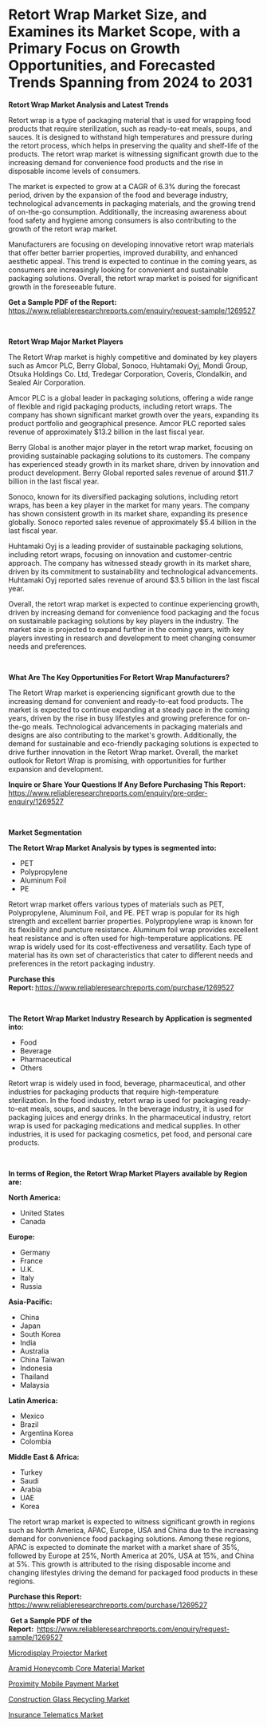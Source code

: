 <p><h1>Retort Wrap Market Size, and Examines its Market Scope, with a Primary Focus on Growth Opportunities, and Forecasted Trends Spanning from 2024 to 2031</h1></p><p><strong>Retort Wrap Market Analysis and Latest Trends</strong></p>
<p><p>Retort wrap is a type of packaging material that is used for wrapping food products that require sterilization, such as ready-to-eat meals, soups, and sauces. It is designed to withstand high temperatures and pressure during the retort process, which helps in preserving the quality and shelf-life of the products. The retort wrap market is witnessing significant growth due to the increasing demand for convenience food products and the rise in disposable income levels of consumers. </p><p>The market is expected to grow at a CAGR of 6.3% during the forecast period, driven by the expansion of the food and beverage industry, technological advancements in packaging materials, and the growing trend of on-the-go consumption. Additionally, the increasing awareness about food safety and hygiene among consumers is also contributing to the growth of the retort wrap market.</p><p>Manufacturers are focusing on developing innovative retort wrap materials that offer better barrier properties, improved durability, and enhanced aesthetic appeal. This trend is expected to continue in the coming years, as consumers are increasingly looking for convenient and sustainable packaging solutions. Overall, the retort wrap market is poised for significant growth in the foreseeable future.</p></p>
<p><strong>Get a Sample PDF of the Report:&nbsp;</strong> <a href="https://www.reliableresearchreports.com/enquiry/request-sample/1269527">https://www.reliableresearchreports.com/enquiry/request-sample/1269527</a></p>
<p>&nbsp;</p>
<p><strong>Retort Wrap Major Market Players</strong></p>
<p><p>The Retort Wrap market is highly competitive and dominated by key players such as Amcor PLC, Berry Global, Sonoco, Huhtamaki Oyj, Mondi Group, Otsuka Holdings Co. Ltd, Tredegar Corporation, Coveris, Clondalkin, and Sealed Air Corporation.</p><p>Amcor PLC is a global leader in packaging solutions, offering a wide range of flexible and rigid packaging products, including retort wraps. The company has shown significant market growth over the years, expanding its product portfolio and geographical presence. Amcor PLC reported sales revenue of approximately $13.2 billion in the last fiscal year.</p><p>Berry Global is another major player in the retort wrap market, focusing on providing sustainable packaging solutions to its customers. The company has experienced steady growth in its market share, driven by innovation and product development. Berry Global reported sales revenue of around $11.7 billion in the last fiscal year.</p><p>Sonoco, known for its diversified packaging solutions, including retort wraps, has been a key player in the market for many years. The company has shown consistent growth in its market share, expanding its presence globally. Sonoco reported sales revenue of approximately $5.4 billion in the last fiscal year.</p><p>Huhtamaki Oyj is a leading provider of sustainable packaging solutions, including retort wraps, focusing on innovation and customer-centric approach. The company has witnessed steady growth in its market share, driven by its commitment to sustainability and technological advancements. Huhtamaki Oyj reported sales revenue of around $3.5 billion in the last fiscal year.</p><p>Overall, the retort wrap market is expected to continue experiencing growth, driven by increasing demand for convenience food packaging and the focus on sustainable packaging solutions by key players in the industry. The market size is projected to expand further in the coming years, with key players investing in research and development to meet changing consumer needs and preferences.</p></p>
<p>&nbsp;</p>
<p><strong>What Are The Key Opportunities For Retort Wrap Manufacturers?</strong></p>
<p><p>The Retort Wrap market is experiencing significant growth due to the increasing demand for convenient and ready-to-eat food products. The market is expected to continue expanding at a steady pace in the coming years, driven by the rise in busy lifestyles and growing preference for on-the-go meals. Technological advancements in packaging materials and designs are also contributing to the market's growth. Additionally, the demand for sustainable and eco-friendly packaging solutions is expected to drive further innovation in the Retort Wrap market. Overall, the market outlook for Retort Wrap is promising, with opportunities for further expansion and development.</p></p>
<p><strong>Inquire or Share Your Questions If Any Before Purchasing This Report:</strong> <a href="https://www.reliableresearchreports.com/enquiry/pre-order-enquiry/1269527">https://www.reliableresearchreports.com/enquiry/pre-order-enquiry/1269527</a></p>
<p>&nbsp;</p>
<p><strong>Market Segmentation</strong></p>
<p><strong>The Retort Wrap Market Analysis by types is segmented into:</strong></p>
<p><ul><li>PET</li><li>Polypropylene</li><li>Aluminum Foil</li><li>PE</li></ul></p>
<p><p>Retort wrap market offers various types of materials such as PET, Polypropylene, Aluminum Foil, and PE. PET wrap is popular for its high strength and excellent barrier properties. Polypropylene wrap is known for its flexibility and puncture resistance. Aluminum foil wrap provides excellent heat resistance and is often used for high-temperature applications. PE wrap is widely used for its cost-effectiveness and versatility. Each type of material has its own set of characteristics that cater to different needs and preferences in the retort packaging industry.</p></p>
<p><strong>Purchase this Report:&nbsp;</strong><a href="https://www.reliableresearchreports.com/purchase/1269527">https://www.reliableresearchreports.com/purchase/1269527</a></p>
<p>&nbsp;</p>
<p><strong>The Retort Wrap Market Industry Research by Application is segmented into:</strong></p>
<p><ul><li>Food</li><li>Beverage</li><li>Pharmaceutical</li><li>Others</li></ul></p>
<p><p>Retort wrap is widely used in food, beverage, pharmaceutical, and other industries for packaging products that require high-temperature sterilization. In the food industry, retort wrap is used for packaging ready-to-eat meals, soups, and sauces. In the beverage industry, it is used for packaging juices and energy drinks. In the pharmaceutical industry, retort wrap is used for packaging medications and medical supplies. In other industries, it is used for packaging cosmetics, pet food, and personal care products.</p></p>
<p>&nbsp;</p>
<p><strong>In terms of Region, the Retort Wrap Market Players available by Region are:</strong></p>
<p>
    <p> <strong> North America: </strong>
        <ul>
            <li>United States</li>
            <li>Canada</li>
        </ul>
        </p> 
    <p> <strong> Europe: </strong>
        <ul>
            <li>Germany</li>
            <li>France</li>
            <li>U.K.</li>
            <li>Italy</li>
            <li>Russia</li>
        </ul>
        </p> 
    <p> <strong> Asia-Pacific: </strong>
        <ul>
            <li>China</li>
            <li>Japan</li>
            <li>South Korea</li>
            <li>India</li>
            <li>Australia</li>
            <li>China Taiwan</li>
            <li>Indonesia</li>
            <li>Thailand</li>
            <li>Malaysia</li>
        </ul>
        </p> 
    <p> <strong> Latin America: </strong>
        <ul>
            <li>Mexico</li>
            <li>Brazil</li>
            <li>Argentina Korea</li>
            <li>Colombia</li>
        </ul>
        </p> 
    <p> <strong> Middle East & Africa: </strong>
        <ul>
            <li>Turkey</li>
            <li>Saudi</li>
            <li>Arabia</li>
            <li>UAE</li>
            <li>Korea</li>
        </ul>
    </p>
    </p>
<p><p>The retort wrap market is expected to witness significant growth in regions such as North America, APAC, Europe, USA and China due to the increasing demand for convenience food packaging solutions. Among these regions, APAC is expected to dominate the market with a market share of 35%, followed by Europe at 25%, North America at 20%, USA at 15%, and China at 5%. This growth is attributed to the rising disposable income and changing lifestyles driving the demand for packaged food products in these regions.</p></p>
<p><strong>Purchase this Report: </strong><a href="https://www.reliableresearchreports.com/purchase/1269527">https://www.reliableresearchreports.com/purchase/1269527</a></p>
<p>&nbsp;<strong>Get a Sample PDF of the Report:&nbsp;&nbsp;</strong><a href="https://www.reliableresearchreports.com/enquiry/request-sample/1269527">https://www.reliableresearchreports.com/enquiry/request-sample/1269527</a></p>
<p><strong></strong></p>
<p><p><a href="https://github.com/globismark/Market-Research-Report-List-2/blob/main/microdisplay-projector-market.md">Microdisplay Projector Market</a></p><p><a href="https://github.com/bobicer/Market-Research-Report-List-2/blob/main/aramid-honeycomb-core-material-market.md">Aramid Honeycomb Core Material Market</a></p><p><a href="https://medium.com/@rosiekuhn_28077/proximity-mobile-payment-market-trends-forecast-and-competitive-analysis-to-2031-90b551da11b8">Proximity Mobile Payment Market</a></p><p><a href="https://medium.com/@rosiekuhn_28077/construction-glass-recycling-market-analysis-and-sze-forecasted-for-period-from-2024-to-2031-4882026f32c3">Construction Glass Recycling Market</a></p><p><a href="https://medium.com/@rosiekuhn_28077/insurance-telematics-market-size-cagr-trends-2024-2030-9c814866d240">Insurance Telematics Market</a></p></p>